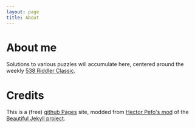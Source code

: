 ```yaml
---
layout: page
title: About
---
```


About me
===

Solutions to various puzzles will accumulate here, centered around the weekly [538 Riddler Classic](https://fivethirtyeight.com/tag/the-riddler/). 


Credits
===================

This is a (free) [github Pages](https://pages.github.com/) site, modded from [Hector Pefo's mod](https://github.com/hectorpefo/hectorpefo.github.io) of the [Beautiful Jekyll project](https://github.com/daattali/beautiful-jekyll).
